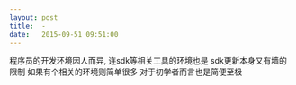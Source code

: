 ```yaml
---
layout: post
title:  -
date:   2015-09-51 09:51:00
---
```

程序员的开发环境因人而异, 连sdk等相关工具的环境也是
sdk更新本身又有墙的限制
如果有个相关的环境则简单很多
对于初学者而言也是简便至极